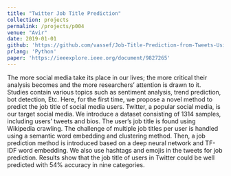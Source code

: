 ```yaml
---
title: "Twitter Job Title Prediction"
collection: projects
permalink: /projects/p004
venue: "Avir"
date: 2019-01-01
github: 'https://github.com/vassef/Job-Title-Prediction-from-Tweets-Using-Word-Embedding-and-Deep-Neural-Networks'
prlang: 'Python'
paper: 'https://ieeexplore.ieee.org/document/9827265'
---
```


The more social media take its place in our lives; the more critical their analysis becomes and the more researchers’ attention is drawn to it. Studies contain various topics such as sentiment analysis, trend prediction, bot detection, Etc. Here, for the first time, we propose a novel method to predict the job title of social media users. Twitter, a popular social media, is our target social media. We introduce a dataset consisting of 1314 samples, including users’ tweets and bios. The user’s job title is found using Wikipedia crawling. The challenge of multiple job titles per user is handled using a semantic word embedding and clustering method. Then, a job prediction method is introduced based on a deep neural network and TF-IDF word embedding. We also use hashtags and emojis in the tweets for job prediction. Results show that the job title of users in Twitter could be well predicted with 54% accuracy in nine categories.
